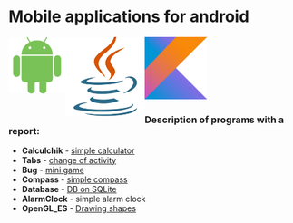 # Mobile applications for android

<img align="left" alt="android" width="100px" src="https://raw.githubusercontent.com/github/explore/80688e429a7d4ef2fca1e82350fe8e3517d3494d/topics/android/android.png"/>
<img align="left" alt="java" width="140px" src="https://raw.githubusercontent.com/github/explore/80688e429a7d4ef2fca1e82350fe8e3517d3494d/topics/java/java.png"/>
<img alt="kotlin" width="110px" src="https://raw.githubusercontent.com/github/explore/80688e429a7d4ef2fca1e82350fe8e3517d3494d/topics/kotlin/kotlin.png"/>

### Description of programs with a report:

+ **Calculchik** - [simple calculator](https://drive.google.com/file/d/1Jv_KnOak_d8NqeLV3FYz5lP-AJCGe49C/view?usp=sharing)
+ **Tabs** - [change of activity](https://drive.google.com/file/d/1-5pRE28ESH0Ohqsgf-J4A3VsFs9bQyga/view?usp=sharing)
+ **Bug** - [mini game](https://drive.google.com/file/d/17Az3-pUtQ5lp79MSnrGzyq3oi2Ek7gsf/view?usp=sharing)
+ **Compass** - [simple compass](https://drive.google.com/file/d/1MU9BB0KCfkJI5wUeHBgbUIm8BrGxnUDR/view?usp=sharing)
+ **Database** - [DB on SQLite](https://drive.google.com/file/d/191Qd7R6_QOE6X1xm6U3R5DwnPswOnIhN/view?usp=sharing)
+ **AlarmClock** - simple alarm clock
+ **OpenGL_ES** - [Drawing shapes](https://drive.google.com/file/d/1RHTavJGSAZP_3ItaBNwltpEcLd4inYW3/view?usp=sharing)
